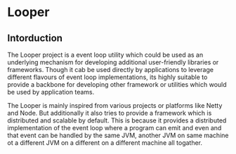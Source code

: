 # Looper
## Intorduction
The Looper project is a event loop utility which could be used as an underlying mechanism for developing additional user-friendly libraries or frameworks. Though it cab be used directly by applications to leverage different flavours of event loop implementations, its highly suitable to provide a backbone for developing other framework or utilities which would be used by application teams. 

The Looper is mainly inspired from various projects or platforms like Netty and Node. But additionally it also tries to provide a framework which is distributed and scalable by default. This is because it provides a distributed implementation of the event loop where a program can emit and even and that event can be handled by the same JVM, another JVM on same machine ot a different JVM on a different on a different machine all togather. 